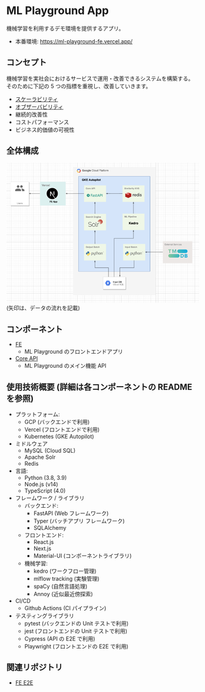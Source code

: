 # ML Playground App

機械学習を利用するデモ環境を提供するアプリ。

- 本番環境: https://ml-playground-fe.vercel.app/

## コンセプト

機械学習を実社会におけるサービスで運用・改善できるシステムを構築する。<br>
そのために下記の 5 つの指標を重視し、改善していきます。

- [スケーラビリティ](https://github.com/yuya-okada527/ml-playground/blob/develop/docs/phase1/scalability.md)
- [オブザーバビリティ](https://github.com/yuya-okada527/ml-playground/blob/develop/docs/phase1/obserbability.md)
- 継続的改善性
- コストパフォーマンス
- ビジネス的価値の可視性

## 全体構成

![全体構成図](https://github.com/yuya-okada527/ml-playground/blob/develop/docs/phase1/%20image/%E3%83%95%E3%82%A7%E3%83%BC%E3%82%BA1%E5%85%A8%E4%BD%93%E6%A7%8B%E6%88%90%E5%9B%B3.png)
(矢印は、データの流れを記載)

## コンポーネント

- [FE](https://github.com/yuya-okada527/ml-playground-fe)
  - ML Playground のフロントエンドアプリ
- [Core API](https://github.com/yuya-okada527/ml-playground-core-api)
  - ML Playground のメイン機能 API

## 使用技術概要 (詳細は各コンポーネントの README を参照)

- プラットフォーム:
  - GCP (バックエンドで利用)
  - Vercel (フロントエンドで利用)
  - Kubernetes (GKE Autopilot)
- ミドルウェア
  - MySQL (Cloud SQL)
  - Apache Solr
  - Redis
- 言語:
  - Python (3.8, 3.9)
  - Node.js (v14)
  - TypeScript (4.0)
- フレームワーク / ライブラリ
  - バックエンド:
    - FastAPI (Web フレームワーク)
    - Typer (バッチアプリ フレームワーク)
    - SQLAlchemy
  - フロントエンド:
    - React.js
    - Next.js
    - Material-UI (コンポーネントライブラリ)
  - 機械学習:
    - kedro (ワークフロー管理)
    - mlflow tracking (実験管理)
    - spaCy (自然言語処理)
    - Annoy (近似最近傍探索)
- CI/CD
  - Github Actions (CI パイプライン)
- テスティングライブラリ
  - pytest (バックエンドの Unit テストで利用)
  - jest (フロントエンドの Unit テストで利用)
  - Cypress (API の E2E で利用)
  - Playwright (フロントエンドの E2E で利用)

## 関連リポジトリ

- [FE E2E](https://github.com/yuya-okada527/ml-playground-fe-e2e)
